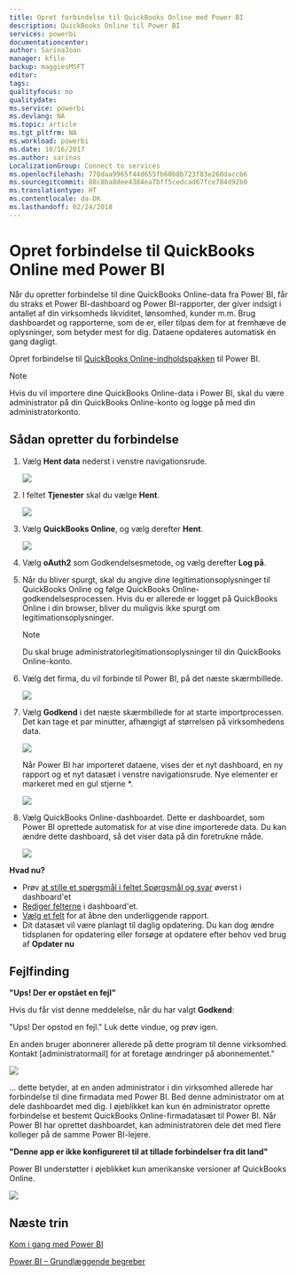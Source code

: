 ```yaml
---
title: Opret forbindelse til QuickBooks Online med Power BI
description: QuickBooks Online til Power BI
services: powerbi
documentationcenter: 
author: SarinaJoan
manager: kfile
backup: maggiesMSFT
editor: 
tags: 
qualityfocus: no
qualitydate: 
ms.service: powerbi
ms.devlang: NA
ms.topic: article
ms.tgt_pltfrm: NA
ms.workload: powerbi
ms.date: 10/16/2017
ms.author: sarinas
LocalizationGroup: Connect to services
ms.openlocfilehash: 770daa9965f44d655fb60b8b723f83e260daccb6
ms.sourcegitcommit: 88c8ba8dee4384ea7bff5cedcad67fce784d92b0
ms.translationtype: HT
ms.contentlocale: da-DK
ms.lasthandoff: 02/24/2018
---
```

# <a name="connect-to-quickbooks-online-with-power-bi"></a>Opret forbindelse til QuickBooks Online med Power BI
Når du opretter forbindelse til dine QuickBooks Online-data fra Power BI, får du straks et Power BI-dashboard og Power BI-rapporter, der giver indsigt i antallet af din virksomheds likviditet, lønsomhed, kunder m.m. Brug dashboardet og rapporterne, som de er, eller tilpas dem for at fremhæve de oplysninger, som betyder mest for dig. Dataene opdateres automatisk én gang dagligt.

Opret forbindelse til [QuickBooks Online-indholdspakken](https://dxt.powerbi.com/getdata/services/quickbooks-online) til Power BI.

>[!NOTE]
>Hvis du vil importere dine QuickBooks Online-data i Power BI, skal du være administrator på din QuickBooks Online-konto og logge på med din administratorkonto.

## <a name="how-to-connect"></a>Sådan opretter du forbindelse
1. Vælg **Hent data** nederst i venstre navigationsrude.
   
   ![](media/service-connect-to-quickbooks-online/pbi_getdata.png) 
2. I feltet **Tjenester** skal du vælge **Hent**.
   
   ![](media/service-connect-to-quickbooks-online/pbi_getservices.png) 
3. Vælg **QuickBooks Online**, og vælg derefter **Hent**.
   
   ![](media/service-connect-to-quickbooks-online/qbo.png)
4. Vælg **oAuth2** som Godkendelsesmetode, og vælg derefter **Log på**. 
5. Når du bliver spurgt, skal du angive dine legitimationsoplysninger til QuickBooks Online og følge QuickBooks Online-godkendelsesprocessen. Hvis du er allerede er logget på QuickBooks Online i din browser, bliver du muligvis ikke spurgt om legitimationsoplysninger.
   >[!NOTE]
   >Du skal bruge administratorlegitimationsoplysninger til din QuickBooks Online-konto.
6. Vælg det firma, du vil forbinde til Power BI, på det næste skærmbillede.
   
   ![](media/service-connect-to-quickbooks-online/pbi_qbo_almost.png)
7. Vælg **Godkend** i det næste skærmbillede for at starte importprocessen. Det kan tage et par minutter, afhængigt af størrelsen på virksomhedens data. 
   
   ![](media/service-connect-to-quickbooks-online/pbi_qbo_authorizesm.png)
   
   Når Power BI har importeret dataene, vises der et nyt dashboard, en ny rapport og et nyt datasæt i venstre navigationsrude. Nye elementer er markeret med en gul stjerne \*.
   
   ![](media/service-connect-to-quickbooks-online/pbi_qbo_leftnavnew.png)
8. Vælg QuickBooks Online-dashboardet. Dette er dashboardet, som Power BI oprettede automatisk for at vise dine importerede data. Du kan ændre dette dashboard, så det viser data på din foretrukne måde. 
   
   ![](media/service-connect-to-quickbooks-online/pbi_qbo_dash.png)

**Hvad nu?**

* Prøv [at stille et spørgsmål i feltet Spørgsmål og svar](power-bi-q-and-a.md) øverst i dashboard'et
* [Rediger felterne](service-dashboard-edit-tile.md) i dashboard'et.
* [Vælg et felt](service-dashboard-tiles.md) for at åbne den underliggende rapport.
* Dit datasæt vil være planlagt til daglig opdatering. Du kan dog ændre tidsplanen for opdatering eller forsøge at opdatere efter behov ved brug af **Opdater nu**

## <a name="troubleshooting"></a>Fejlfinding
**"Ups! Der er opstået en fejl"**

Hvis du får vist denne meddelelse, når du har valgt **Godkend**:

"Ups! Der opstod en fejl." Luk dette vindue, og prøv igen.

En anden bruger abonnerer allerede på dette program til denne virksomhed. Kontakt [administratormail] for at foretage ændringer på abonnementet."

![](media/service-connect-to-quickbooks-online/pbi_qbo_oopssm.png)

... dette betyder, at en anden administrator i din virksomhed allerede har forbindelse til dine firmadata med Power BI. Bed denne administrator om at dele dashboardet med dig. I øjeblikket kan kun én administrator oprette forbindelse et bestemt QuickBooks Online-firmadatasæt til Power BI. Når Power BI har oprettet dashboardet, kan administratoren dele det med flere kolleger på de samme Power BI-lejere.

**"Denne app er ikke konfigureret til at tillade forbindelser fra dit land"**

Power BI understøtter i øjeblikket kun amerikanske versioner af QuickBooks Online. 

![](media/service-connect-to-quickbooks-online/pbi_qbo_countrynotsupported.png)

## <a name="next-steps"></a>Næste trin
[Kom i gang med Power BI](service-get-started.md)

[Power BI – Grundlæggende begreber](service-basic-concepts.md)

